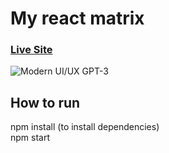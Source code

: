 # My react matrix
### [Live Site](https://www.frankcastro.com/)

![Modern UI/UX GPT-3](https://i.ibb.co/TR5LW9z/image.png)

## How to run
npm install (to install dependencies)  
npm start